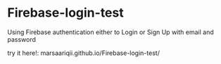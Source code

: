 # Firebase-login-test

Using Firebase authentication either to Login or Sign Up with email and password

try it here!:
marsaariqii.github.io/Firebase-login-test/
